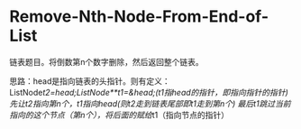 # Remove-Nth-Node-From-End-of-List

链表题目。将倒数第n个数字删除，然后返回整个链表。

思路：head是指向链表的头指针。则有定义：ListNode*t2=head;ListNode**t1=&head;(t1指head的指针，即指向指针的指针)
     先让t2指向第n个，t1指向head(则t2走到链表尾部即t1走到第n个)
     最后t1跳过当前指向的这个节点（第n个），将后面的赋给*t1（指向节点的指针）
